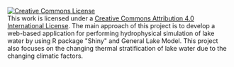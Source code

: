 <a rel="license" href="http://creativecommons.org/licenses/by/4.0/"><img alt="Creative Commons License" style="border-width:0" src="https://i.creativecommons.org/l/by/4.0/88x31.png" /></a><br />This work is licensed under a <a rel="license" href="http://creativecommons.org/licenses/by/4.0/">Creative Commons Attribution 4.0 International License</a>.
The main approach of this project is to develop a web-based application for performing hydrophysical simulation of lake water by using R package "Shiny" and General Lake Model. This project also focuses on the changing thermal stratification of lake water due to the changing climatic factors.
